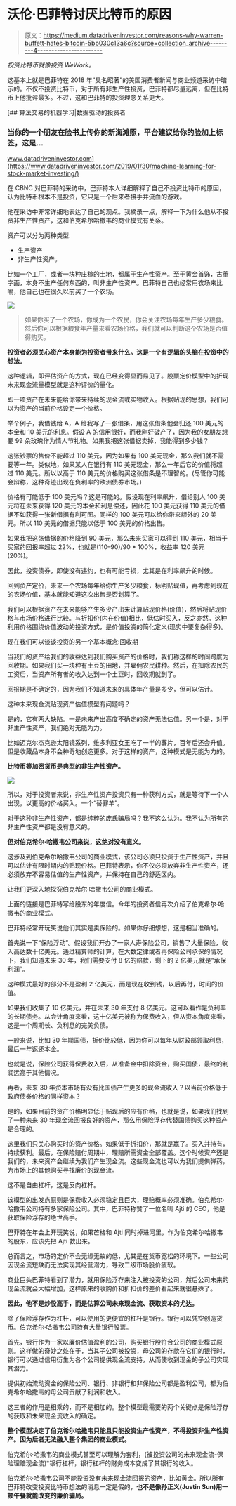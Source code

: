 # 沃伦·巴菲特讨厌比特币的原因

> 原文：<https://medium.datadriveninvestor.com/reasons-why-warren-buffett-hates-bitcoin-5bb030c13a6c?source=collection_archive---------4----------------------->

*投资比特币就像投资 WeWork。*

这基本上就是巴菲特在 2018 年“臭名昭著”的美国消费者新闻与商业频道采访中暗示的。不仅不投资比特币，对于所有非生产性投资，巴菲特都尽量远离，但在比特币上他批评最多。不过，这和巴菲特的投资理念关系更大。

[](https://www.datadriveninvestor.com/2019/01/30/machine-learning-for-stock-market-investing/) [## 算法交易的机器学习|数据驱动的投资者

### 当你的一个朋友在脸书上传你的新海滩照，平台建议给你的脸加上标签，这是…

www.datadriveninvestor.com](https://www.datadriveninvestor.com/2019/01/30/machine-learning-for-stock-market-investing/) 

在 CBNC 对巴菲特的采访中，巴菲特本人详细解释了自己不投资比特币的原因，认为比特币根本不是投资，它只是一个后来者接手并流血的游戏。

他在采访中非常详细地表达了自己的观点。我摘录一点，解释一下为什么他从不投资非生产性资产，这和伯克希尔哈撒韦的商业模式有关系。

资产可以分为两种类型:

*   生产资产
*   非生产性资产。

比如一个工厂，或者一块种庄稼的土地，都属于生产性资产。至于黄金首饰，古董字画，本身不生产任何东西的，叫非生产性资产。巴菲特自己也经常用农场来比喻，他自己也在很久以前买了一个农场。

![](img/c18014c658b9464da688a0812d5207d2.png)

> 如果你买了一个农场，你成为一个农民，你会关注农场每年生产多少粮食。然后你可以根据粮食年产量来看农场价格，我们就可以判断这个农场是否值得购买。

**投资者必须关心资产本身能为投资者带来什么。这是一个有逻辑的头脑在投资中的想法。**

这种逻辑，即评估资产的方式，现在已经变得显而易见了。股票定价模型中的折现未来现金流量模型就是这种评价的量化。

即一项资产在未来能给你带来持续的现金流或实物收入。根据贴现的思想，我们可以为资产的当前价格设定一个价格。

举个例子，我借钱给 A，A 给我写了一张借条，用这张借条他会归还 100 美元的本金和 10 美元的利息。假设 A 的信用很好，而我刚好破产了，因为我的女朋友想要 99 朵玫瑰作为情人节礼物。如果我把这张借据卖掉，我能得到多少钱？

这张钞票的售价不能超过 110 美元，因为如果有 100 美元现金，那么我们就不需要等一年。类似地，如果某人在银行有 110 美元现金，那么一年后它的价值将超过 110 美元。所以以高于 110 美元的价格购买这张借条是不理智的。(尽管你可能会辩称，这种奇迹出现在负利率的欧洲债券市场。)

价格有可能低于 100 美元吗？这是可能的。假设现在利率飙升，借给别人 100 美元将在未来获得 120 美元的本金和利息偿还，因此花 100 美元获得 110 美元的借据不如获得一张新借据有利可图。同样的 100 美元可以给你带来额外的 20 美元。所以 110 美元的借据只能以低于 100 美元的价格出售。

如果我把这张借据的价格降到 90 美元，那么未来买家可以得到 110 美元，相当于买家的回报率超过 22%，也就是(110–90)/90 * 100%，收益率 120 美元(20%)。

因此，投资债券，即使没有违约，也有可能亏损，尤其是在利率飙升的时候。

回到资产定价，未来一个农场每年给你生产多少粮食，标明贴现值，再考虑到现在的农场价值，基本就能知道这次出售是否划算了。

我们可以根据资产在未来能够产生多少产出来计算贴现价格(价值)，然后将贴现价格与市场价格进行比较。与折扣价(内在价值)相比，低估时买入，反之亦然。这种利用价格围绕价值波动的投资方式，是价值投资的简化定义(现实中要复杂得多)。

现在我们可以谈谈投资的另一个基本概念:回收期

当我们的资产给我们的收益达到我们购买资产的价格时，我们称这样的时间跨度为回收期。如果我们买一块种有土豆的田地，并雇佣农民耕种。然后，在扣除农民的工资后，当资产所有者的收入达到一个土豆时，回收期就到了。

回报期是不确定的，因为我们不知道未来的具体年产量是多少，但可以估计。

这种未来现金流贴现资产估值模型有问题吗？

是的，它有两大缺陷。一是未来产出高度不确定的资产无法估值。另一个是，对于非生产性资产，我们绝对无能为力。

比如迈克尔杰克逊太阳镜系列，维多利亚女王吃了一半的薯片，百年后还会升值。但是收藏品本身不会神奇地创造更多。对于这样的资产，这种模式是无能为力的。

**比特币等加密货币是典型的非生产性资产。**

![](img/873637351d94cf907f9e538ab81b44b1.png)

所以，对于投资者来说，非生产性资产投资只有一种获利方式，就是等待下一个人出现，以更高的价格买入。一个“替罪羊”。

对于这种非生产性资产，都是纯粹的庞氏骗局吗？我不这么认为。我不认为所有的非生产性资产都是没有意义的。

**但对伯克希尔·哈撒韦公司来说，这绝对没有意义。**

这涉及到伯克希尔哈撒韦公司的商业模式，该公司必须只投资于生产性资产，并且可以估计有限时期内的贴现价格。巴菲特表示，你不仅必须放弃非生产性资产，还必须放弃不容易估值的生产性资产，并保持在自己的舒适区内。

让我们更深入地探究伯克希尔·哈撒韦公司的商业模式。

上面的链接是巴菲特写给股东的年度信。今年的投资者信再次介绍了伯克希尔·哈撒韦的商业模式。

巴菲特经常开玩笑说他们其实是卖保险的。如果你仔细想想，这是相当准确的。

首先说一下“保险浮动”。假设我们开办了一家人寿保险公司，销售了大量保险，收入高达数十亿美元。通过精算师的计算，在大数定律或者再保险公司承保的情况下，我们知道未来 30 年，我们需要支付 8 亿的赔款，剩下的 2 亿美元就是“承保利润”。

这种模式最好的部分不是盈利 2 亿美元，而是现在收到钱，以后再付，时间的价值。

如果我们收集了 10 亿美元，并在未来 30 年支付 8 亿美元。这可以看作是负利率的长期债务。从会计角度来看，这十亿美元被称为保费收入，但从资本角度来看，这是一个周期长、负利息的完美负债。

一般来说，比如 30 年期国债，折价比较低，因为你可以每年从财政部领取利息，最后一年返还本金。

也就是说，保险公司获得保费收入后，从准备金中扣除资金，购买国债，最终的利润远高于其他情况。

再者，未来 30 年资本市场有没有比国债产生更多的现金流收入？以当前价格低于政府债券价格的同样资本？

是的，如果目前的资产价格明显低于贴现后的应有价格，也就是说，如果我们找到了一种未来 30 年现金流回报良好的资产，那么用保险浮存代替国债购买这种资产是合理的。

这里我们只关心购买时的资产价格。如果低于折扣价，那就是赢了。买入并持有，持续获利。最后，在保险赔付周期中，理赔所需资金全部覆盖。这个时候资产还是我们的，未来资产会继续为我们产生现金流。这些现金流也可以为我们提供弹药，为市场上的其他购买寻找廉价的现金流。

这不是自由杠杆，这是反向杠杆。

该模型的出发点原则是保费收入必须稳定且巨大，理赔概率必须准确。伯克希尔·哈撒韦公司持有多家保险公司。其中，巴菲特称赞了一位名叫 Ajti 的 CEO，他是获取保险浮存的绝世高手。

巴菲特在年会上开玩笑说，如果芒格和 Ajti 同时掉进河里，作为伯克希尔哈撒韦的股东，应该先把 Ajti 救出来。

总而言之，市场的定价不会无缘无故的低，尤其是在货币宽松的环境下。一些公司因现金流短缺而无法实现其经营潜力，导致二级市场股价疲软。

商业巨头巴菲特看到了潜力，就用保险浮存来注入被投资的公司，然后公司未来的现金流就会大幅增加，这样原来的收购价和折扣价的差价看起来就很悬殊了。

**因此，他不是炒股高手，而是估算公司未来现金流、获取资本的尤达。**

除了保险浮存作为杠杆，可以使用的更便宜的杠杆是银行。银行可以凭空创造货币。伯克希尔·哈撒韦公司持有大量银行股票。

首先，银行作为一家以廉价估值盈利的公司，购买银行股符合公司的商业模式原则。这样做的奇妙之处在于，当其子公司被投资，母公司的存款在它们的银行时，银行可以通过信用衍生为各个公司提供现金流支持，从而使收到现金的子公司实现其潜力。

提供初始流动资金的保险公司、银行、非银行和非保险公司都是盈利公司，都为伯克希尔哈撒韦的母公司贡献了利润和收入。

这三者的作用是相乘的，而不是相加的。整个模型最需要的两个关键点是保险浮存的获取和未来现金流收入的确定。

**整个模型决定了伯克希尔哈撒韦只能且只能投资生产性资产，不得投资非生产性资产。因为后者无法融入整个集团的商业模式。**

伯克希尔·哈撒韦的商业模式甚至可以理解为套利，(被投资公司的未来现金流-保险理赔现金流)*银行杠杆，银行杠杆的财务成本变成了其银行的收入。

伯克希尔·哈撒韦公司不能投资没有未来现金流回报的资产，比如黄金。所以所有巴菲特改变投资比特币想法的消息一定是假的，**也不是像孙正义(Justin Sun)用一顿午餐就能改变的廉价骗局。**